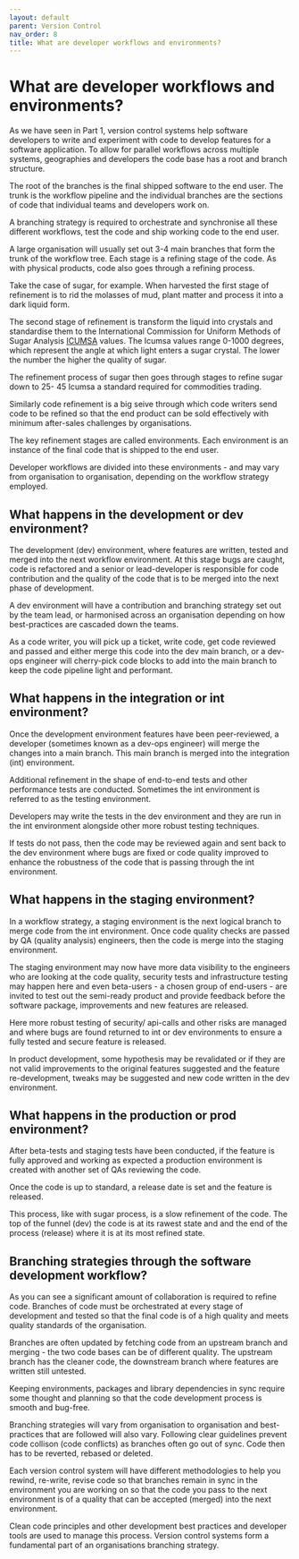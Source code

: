 ```yaml
---
layout: default
parent: Version Control
nav_order: 8
title: What are developer workflows and environments?
---
```


# What are developer workflows and environments?

As we have seen in Part 1, version control systems help software developers to write and experiment with code to develop features for a software application. To allow for parallel workflows across multiple systems, geographies and developers the code base has a root and branch structure.

The root of the branches is the final shipped software to the end user. The trunk is the workflow pipeline and the individual branches are the sections of code that individual teams and developers work on.

A branching strategy is required to orchestrate and synchronise all these different workflows, test the code and ship working code to the end user.

A large organisation will usually set out 3-4 main branches that form the trunk of the workflow tree. Each stage is a refining stage of the code. As with physical products, code also goes through a refining process.

Take the case of sugar, for example. When harvested the first stage of refinement is to rid the molasses of mud, plant matter and process it into a dark liquid form.

The second stage of refinement is transform the liquid into crystals and standardise them to the International Commission for Uniform Methods of Sugar Analysis [ICUMSA](https://www.icumsa.org/) values. The Icumsa values range 0-1000 degrees, which represent the angle at which light enters a sugar crystal. The lower the number the higher the quality of sugar.

The refinement process of sugar then goes through stages to refine sugar down to 25- 45 Icumsa a standard required for commodities trading.

Similarly code refinement is a big seive through which code writers send code to be refined so that the end product can be sold effectively with minimum after-sales challenges by organisations.

The key refinement stages are called environments. Each environment is an instance of the final code that is shipped to the end user.

Developer workflows are divided into these environments - and may vary from organisation to organisation, depending on the workflow strategy employed.

## What happens in the development or dev environment?

The development (dev) environment, where features are written, tested and merged into the next workflow environment. At this stage bugs are caught, code is refactored and a senior or lead-developer is responsible for code contribution and the quality of the code that is to be merged into the next phase of development.

A dev environment will have a contribution and branching strategy set out by the team lead, or harmonised across an organisation depending on how best-practices are cascaded down the teams.

As a code writer, you will pick up a ticket, write code, get code reviewed and passed and either merge this code into the dev main branch, or a dev-ops engineer will cherry-pick code blocks to add into the main branch to keep the code pipeline light and performant.

## What happens in the integration or int environment?

Once the development environment features have been peer-reviewed, a developer (sometimes known as a dev-ops engineer) will merge the changes into a main branch. This main branch is merged into the integration (int) environment.

Additional refinement in the shape of end-to-end tests and other performance tests are conducted. Sometimes the int environment is referred to as the testing environment.

Developers may write the tests in the dev environment and they are run in the int environment alongside other more robust testing techniques.

If tests do not pass, then the code may be reviewed again and sent back to the dev environment where bugs are fixed or code quality improved to enhance the robustness of the code that is passing through the int environment.

## What happens in the staging environment?

In a workflow strategy, a staging environment is the next logical branch to merge code from the int environment. Once code quality checks are passed by QA (quality analysis) engineers, then the code is merge into  the staging environment.

The staging environment may now have more data visibility to the engineers who are looking at the code quality, security tests and infrastructure testing may happen here and even beta-users - a chosen group of end-users - are invited to test out the semi-ready product and provide feedback before the software package, improvements and new features are released.

Here more robust testing of security/ api-calls and other risks are managed and where bugs are found returned to int or dev environments to ensure a fully tested and secure feature is released.

In product development, some hypothesis may be revalidated or if they are not valid improvements to the original features suggested and the feature re-development, tweaks may be suggested and new code written in the dev environment.

## What happens in the production or prod environment?

After beta-tests and staging tests have been conducted, if the feature is fully approved and working as expected a production environment is created with another set of QAs reviewing the code.

Once the code is up to standard, a release date is set and the feature is released.

This process, like with sugar process, is a slow refinement of the code. The top of the funnel (dev) the code is at its rawest state and and the end of the process (release) where it is at its most refined state.

## Branching strategies through the software development workflow?

As you can see a significant amount of collaboration is required to refine code. Branches of code must be orchestrated at every stage of development and tested so that the final code is of a high quality and meets quality standards of the organisation.

Branches are often updated by fetching code from an upstream branch and merging - the two code bases can be of different quality. The upstream branch has the cleaner code, the downstream branch where features are written still untested.

Keeping environments, packages and library dependencies in sync require some thought and planning so that the code development process is smooth and bug-free.

Branching strategies will vary from organisation to organisation and best-practices that are followed will also vary. Following clear guidelines prevent code collison (code conflicts) as branches often go out of sync. Code then has to be reverted, rebased or deleted.

Each version control system will have different methodologies to help you rewind, re-write, revise code so that branches remain in sync in the environment you are working on so that the code you pass to the next environment is of a quality that can be accepted (merged) into the next environment.

Clean code principles and other development best practices and developer tools are used to manage this process. Version control systems form a fundamental part of an organisations branching strategy.

<!-- Check and dedupe -->
<!-- 
## Version control workflows

The purpose of this document is to see how version control manages the workflow pipeline. It helps teams set guidelines and enhances the developer experience across teams.

Developers set up instances of code in different environments to ensure clean code and production-ready code to ship to external clients.

1. The development environment

- The initial environment where developers code is written and peer reviewed. This is a feature driven environment where initial features are created, tested and reviewed

2. The testing environment

- Once peer review is completed and as many tests that are required at this stage of development pass, the next instance of the code is the testing environment.

This is a test-driven environment, additional tests like end-to-end testing checks code and its working with other downstream applications such as databases/ security-applications are more thoroughly tested. Bugs from this environment are sent back to the development environment for developers to fix

3. The production environment

- Once tests are completed, the code can be shipped to the servers. As the more data stored on servers increases costs all activities that are not production-ready are worked on in mocked environments (mock-servers/ mock-api calls).

This is an integration-driven environment further pre-release tests and integration to on-premise or cloud-based servers are tested. Bugs found here are returned to the testing environment or back to the development environment.

4. The staging environment

- This is the pre-release stage before the product is released to end-users.
- The feature is seen in its release form for product-owners/ clients/ teams to review and approve before the final release stage to the end user

This is an approval-driven environment. Some workflows use this as a beta-environment testing new features with a small group of users.

5. The release environment

Each development phase has its own release environment where in the development phase, the feature is released to the testing environment, in testing it is released into production and the final release phase to the end-user by going through this filtering process should be bug-free and end-user friendly.

Some development workflows have a specific end-user release environment after all approvals to ensure features that have been produced meet specifications before the final release to end user

Because the development workflow is iterative, it is important to keep track of every version of the code base as a reference point.

There are several tools to manage code work-flows.

## Git vs BitBucket

Git is the version control system from Microsoft, it integrates well with VS Code, BitBucket is another version control system. Version control managers allow you to commit your code, each version gets a ``sha``` or id or hash code that identifies each version as unique.

It helps collaborative code writing, peer reviews and maintaining an evolving code base.

BitBucket is another version control system that teams can use.

Contributing to a workflow:

### Features (new feature development)

Feature/ Ticket Number/ Short Description

### QA & Testing

- Done in a separate branch where code is pushed from develop branch
- All code must pass in develop before it goes to a QA/ Test environment with the PR process 2 pairs of eyes at least
- End-to-end failing tests in QA become defects and go back to develop with bug-fix tickets or tidies tickets with new numbers prioritised and re-assigned

### Bugfixes (fixing defects)

Naming convention
BugFix/ Bug-fix-ticket Number/ Short Description

### Tidies (tidying up code/ includes tech-debt fixes)

Naming convention
Tidy/ Tidy-ticket Number/ Short Description

### Release Testing to Deploy

- Deploy to a staging environment, the release candidates should be prioritised and discussed
- A start release sheet written
- All bugs, tidies from QA should be fixed before they come to a release branch
- This is the final e2e test before deploy
- Any defects now can be reclassified to bugfixes, tidies or hotfixes
- Only deploy team can assign a hotfix

using the instructions that you will find [here](https://github.com/i6systems/docker-kube/blob/master/docs/Deployment.md). Use as the container name the name of the tag that you just created

### Deploying to production

- deploy to production as described [here](https://github.com/i6systems/docker-kube/blob/master/docs/Deployment.md). There is no need to run any tests or build any container before deploying as we have already done this in previous steps
- Rebase the `master` branch to point to the tag that we have deployed

### HotFix (urgent bug-fix)

Naming convention
Hotfix/ HotFix-ticket Number/ Short Description

### Rollbacks

If we have deployed some code which intruduces some problems which cannot be fixed by a quick hot fix, we may need to roll back to a previous version of the code. To do so, just deploy an earlier tag by using the name of this tag in the docker kube files. There is no need to build anything as these images have already been built and stored in Docker Hub -->
